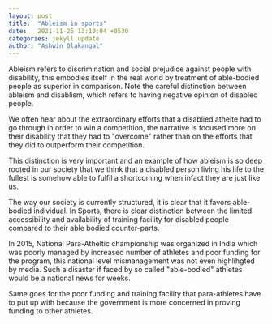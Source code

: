 ```yaml
---
layout: post
title:  "Ableism in sports"
date:   2021-11-25 13:10:04 +0530
categories: jekyll update
author: "Ashwin Olakangal"
---
```


Ableism refers to discrimination and social prejudice against people with disability, this embodies itself in the real world by treatment of able-bodied people as superior in comparison.  Note the careful distinction between ableism and disablism, which refers to having negative opinion of disabled people.

We often hear about the extraordinary efforts that a disablied athelte had to go through in order to win a competition, the narrative is focused more on their disability that they had to "overcome" rather than on the efforts that they did to outperform their competition.

This distinction is very important and an example of how ableism is so deep rooted in our society that we think that a disabled person living his
life to the fullest is somehow able to fulfil a shortcoming when infact they are just like us. 

The way our society is currently structured, it is clear that it favors able-bodied individual. In Sports, there is clear distinction between the limited accessibility and availability of training facility for disabled people compared to their able bodied counter-parts.

In 2015, National Para-Atheltic championship was organized in India which was poorly managed by increased number of athletes and poor funding 
for the program, this national level mismanagement was not even highlihgted by media. Such a disaster if faced by so called "able-bodied" athletes would be a national news for weeks.

Same goes for the poor funding and training facility that para-athletes have to put up with because the government is more concerned 
in proving funding to other athletes.